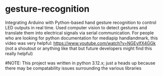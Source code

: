 # gesture-recognition
Integrating Arduino with Python-based hand gesture recognition to control LED outputs in real time. Used computer vision to detect gestures and translate them into electrical signals via serial communication.
For people who are looking for python documentation for mediapip handlandmark, this video was very helpful: https://www.youtube.com/watch?v=NGEyIfX4GGk (not a shoutout or anything like that but future developers might find this really helpful)

#NOTE:
This project was written in python 3.12.x; just a heads up because there may be compatability issues surrounding the various libraries
